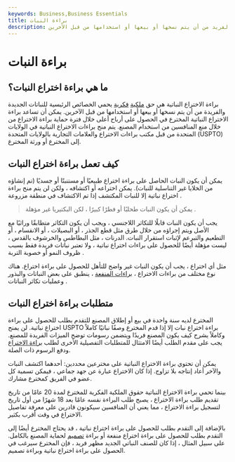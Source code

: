 ```yaml
---
keywords: Business,Business Essentials
title: براءة النبات
description: براءة الاختراع النباتية هي حق من حقوق الملكية الفكرية التي تحمي الخصائص الرئيسية للنبات الجديد والفريد من أن يتم نسخها أو بيعها أو استخدامها من قبل الآخرين.
---
```


# براءة النبات
## ما هي براءة اختراع النبات؟

براءة الاختراع النباتية هي حق [ملكية](/intellectualproperty) [فكرية](/intellectualproperty) يحمي الخصائص الرئيسية للنباتات الجديدة والفريدة من أن يتم نسخها أو بيعها أو استخدامها من قبل الآخرين. يمكن أن تساعد براءة الاختراع النباتية المخترع في الحصول على أرباح أعلى خلال فترة حماية براءة الاختراع من خلال منع المنافسين من استخدام المصنع. يتم منح براءات الاختراع النباتية في الولايات المتحدة من قبل مكتب براءات الاختراع والعلامات التجارية بالولايات المتحدة (USPTO) إلى المخترع أو ورثة المخترع.

## كيف تعمل براءة اختراع النبات

يمكن أن يكون النبات الحاصل على براءة اختراع طبيعيًا أو مستنبتًا أو جسديًا (تم إنشاؤه من الخلايا غير التناسلية للنبات). يمكن اختراعه أو اكتشافه ، ولكن لن يتم منح براءة اختراع نباتية إلا للنبات المكتشف إذا تم الاكتشاف في منطقة مزروعة .

> يمكن أن يكون النبات طحلبًا أو فطرًا كبيرًا ، لكن البكتيريا غير مؤهلة .

>

يجب أن يكون النبات قابلًا للتكاثر اللاجنسي ، ويجب أن يكون التكاثر متطابقًا وراثيًا مع الأصل ويتم إجراؤه من خلال طرق مثل قطع الجذر ، أو البصيلات ، أو الانقسام ، أو التطعيم والتبرعم لإثبات استقرار النبات. الدرنات ، مثل البطاطس والخرشوف بالقدس ، ليست مؤهلة أيضًا للحصول على براءات اختراع نباتية ، ولا تعتبر نباتات فريدة فقط بسبب ظروف النمو أو خصوبة التربة .

مثل أي اختراع ، يجب أن يكون النبات غير واضح للتأهل للحصول على براءة اختراع. هناك نوع مختلف من براءات الاختراع ، [براءات المنفعة](/utility-patent) ، ينطبق على بعض النباتات والبذور وعمليات تكاثر النباتات .

## متطلبات براءة اختراع النبات

المخترع لديه سنة واحدة في بيع أو إطلاق المصنع للتقدم بطلب للحصول على براءة اختراع نباتية. لن يمنح USPTO براءة اختراع نبات إلا إذا قدم المخترع وصفًا نباتيًا كاملاً وكاملاً يشرح كيف يكون المصنع فريدًا ويتضمن رسومات توضح الميزات الفريدة للمصنع. يجب على مقدم الطلب أيضًا الامتثال للمتطلبات التفصيلية الأخرى لطلب [براءة الاختراع](/provisional-patent-application) ودفع الرسوم ذات الصلة.

يمكن أن تحتوي براءة الاختراع النباتية على مخترعين محددين: أحدهما اكتشف النبات والآخر أعاد إنتاجه بلا تزاوج. إذا كان الاختراع عبارة عن جهد جماعي ، فيمكن تسمية كل عضو في الفريق كمخترع مشارك.

بينما تحمي براءة الاختراع النباتية حقوق الملكية الفكرية للمخترع لمدة 20 عامًا من تاريخ تقديم طلب براءة الاختراع ، يصبح طلب البراءة نفسه عامًا بعد 18 شهرًا من أول تاريخ لتسجيل براءة الاختراع ، مما يعني أن المنافسين سيكونون قادرين على معرفة تفاصيل الاختراع في وقت أقرب بكثير.

بالإضافة إلى التقدم بطلب للحصول على براءة اختراع نباتية ، قد يحتاج المخترع أيضًا إلى التقدم بطلب للحصول على براءة اختراع منفعة أو براءة [تصميم](/design-patent) لحماية المصنع بالكامل. على سبيل المثال ، إذا كان للصنف النباتي الجديد مظهر فريد ، فإن المخترع سيرغب في الحصول على براءة اختراع نباتية وبراءة تصميم.

